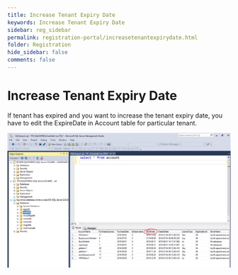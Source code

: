```yaml
---
title: Increase Tenant Expiry Date
keywords: Increase Tenant Expiry Date
sidebar: reg_sidebar
permalink: registration-portal/increasetenantexpirydate.html
folder: Registration
hide_sidebar: false
comments: false
---
```



# Increase Tenant Expiry Date

If tenant has expired and you want to increase the tenant expiry date, you have to edit the ExpireDate in Account table for particular tenant.

![](/images/tenantexpirydate.png)
